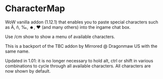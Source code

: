 # CharacterMap

WoW vanilla addon (1.12.1) that enables you to paste special characters such as Ä, ñ, ‰, ☻, ♥ (and many others) into the ingame chat box.

Use /cm show to show a menu of available characters.

This is a backport of the TBC addon by Mirrored @ Dragonmaw US with the same name.

Updated in 1.01: it is no longer necessary to hold alt, ctrl or shift in various combinations to cycle through all available characters. All characters are now shown by default.